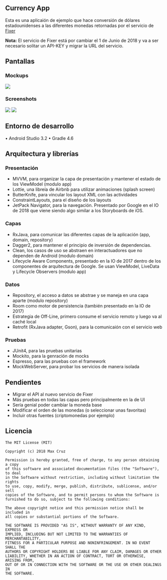 ## Currency App

Esta es una aplicaión de ejemplo que hace conversión de dólares estadounidenses a las diferentes monedas retornadas por el servicio de [Fixer](https://github.com/fixerAPI/fixer)

**Nota:** El servicio de Fixer está por cambiar el 1 de Junio de 2018  y va a ser necesario solitar un API-KEY y migrar la URL del servicio.

## Pantallas

### Mockups
![](https://github.com/maxcruz/currency_app/blob/master/screens/mockup.jpg?raw=true)
### Screenshots
![](https://github.com/maxcruz/currency_app/blob/master/screens/screen-splash.png?raw=true)
![](https://github.com/maxcruz/currency_app/blob/master/screens/screen-rates.png?raw=true)

## Entorno de desarrollo
• Android Studio 3.2
• Gradle 4.6

## Arquitectura y librerías

### Presentación

* MVVM, para organizar la capa de presentación y mantener el estado de los ViewModel (modulo app)
* Lottie, una libreía de Airbnb para utilizar animaciones (splash screen)
* ButterKnife, para vincular los layout XML con las actividades
* ConstraintLayouts, para el diseño de los layouts
* JetPack Navigator, para la navegación. Presentado por Google en el IO de 2018 que viene siendo algo similar a los Storyboards de iOS.

### Capas
* RxJava, para comunicar las diferentes capas de la aplicación (app, domain, repository) 
* Dagger2, para mantener el principio de inversión de dependencias.
* Clean, los casos de uso se abstraen en interactuadores que no dependen de Android (modulo domain)
* Lifecycle Aware Components, presentado en la IO de 2017 dentro de los componentes de arquitectura de Google. Se usan ViewModel, LiveData y Lifecycle Observers (modulo app)

### Datos
* Repository, el acceso a datos se abstrae y se maneja en una capa aparte (modulo repository)
* Room como motor de persistencia (también presentado en la IO de 2017)
* Estrategia de Off-Line, primero consume el servicio remoto y luego va al caché local
* Retrofit (RxJava adapter, Gson), para la comunicaión con el servicio web

### Pruebas
* JUnit4, para las pruebas unitarias
* Mockito, para la genración de mocks
* Espresso, para las pruebas con el framework
* MockWebServer, para probar los servicios de manera isolada

## Pendientes

* Migrar el API al nuevo servicio de Fixer
* Más pruebas en todas las capas pero principalmente en la de UI
* Sería genial poder cambiar la moneda base
* Modificar el orden de las monedas (o seleccionar unas favoritas)
* Incluir otras fuentes (criptomonedas por ejemplo)

## Licencia
```
The MIT License (MIT)

Copyright (c) 2018 Max Cruz

Permission is hereby granted, free of charge, to any person obtaining a copy
of this software and associated documentation files (the "Software"), to deal
in the Software without restriction, including without limitation the rights
to use, copy, modify, merge, publish, distribute, sublicense, and/or sell
copies of the Software, and to permit persons to whom the Software is
furnished to do so, subject to the following conditions:

The above copyright notice and this permission notice shall be included in
all copies or substantial portions of the Software.

THE SOFTWARE IS PROVIDED "AS IS", WITHOUT WARRANTY OF ANY KIND, EXPRESS OR
IMPLIED, INCLUDING BUT NOT LIMITED TO THE WARRANTIES OF MERCHANTABILITY,
FITNESS FOR A PARTICULAR PURPOSE AND NONINFRINGEMENT. IN NO EVENT SHALL THE
AUTHORS OR COPYRIGHT HOLDERS BE LIABLE FOR ANY CLAIM, DAMAGES OR OTHER
LIABILITY, WHETHER IN AN ACTION OF CONTRACT, TORT OR OTHERWISE, ARISING FROM,
OUT OF OR IN CONNECTION WITH THE SOFTWARE OR THE USE OR OTHER DEALINGS IN
THE SOFTWARE.
```
